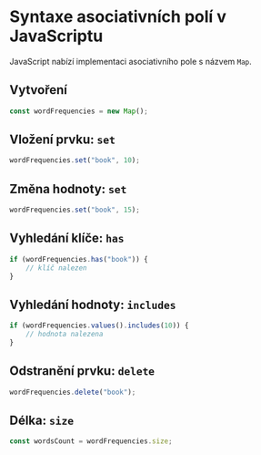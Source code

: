 # Syntaxe asociativních polí v JavaScriptu

JavaScript nabízí implementaci asociativního pole s názvem `Map`.

## Vytvoření

```jsx
const wordFrequencies = new Map();
```

## Vložení prvku: `set`

```jsx
wordFrequencies.set("book", 10);
```

## Změna hodnoty: `set`

```jsx
wordFrequencies.set("book", 15);
```

## Vyhledání klíče: `has`

```jsx
if (wordFrequencies.has("book")) {
    // klíč nalezen
}
```

## Vyhledání hodnoty: `includes`

```jsx
if (wordFrequencies.values().includes(10)) {
    // hodnota nalezena
}
```

## Odstranění prvku: `delete`

```jsx
wordFrequencies.delete("book");
```

## Délka: `size`

```jsx
const wordsCount = wordFrequencies.size;
```
